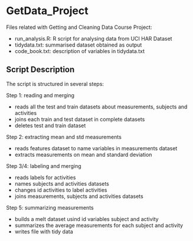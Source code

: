 # GetData_Project
Files related with Getting and Cleaning Data Course Project:

- run_analysis.R:       R script for analysing data from UCI HAR Dataset
- tidydata.txt:         summarised dataset obtained as output
- code_book.txt:        description of variables in tidydata.txt

## Script Description

The script is structured in several steps:

Step 1: reading and merging
- reads all the test and train datasets about measurements, subjects and activities
- joins each train and test dataset in complete datasets
- deletes test and train dataset

Step 2: extracting mean and std measurements
- reads features dataset to name variables in measurements dataset
- extracts measurements on mean and standard deviation

Step 3/4: labeling and merging
- reads labels for activities
- names subjects and activities datasets
- changes id activities to label activities
- joins measurements, subjects and activities datasets

Step 5: summarizing measurements
- builds a melt dataset usind id variables subject and activity
- summarizes the average measurements for each subject and activity
- writes file with tidy data
